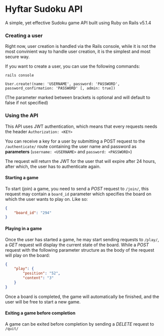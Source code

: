 # Hyftar Sudoku API

A simple, yet effective Sudoku game API built using Ruby on Rails v5.1.4

### Creating a user

Right now, user creation is handled via the Rails console, while it is not the
most convinient way to handle user creation, it is the simplest and most secure
way.

If you want to create a user, you can use the following commands:

`rails console`

`User.create!(name: 'USERNAME', password: 'PASSWORD', password_confirmation: 'PASSWORD' [, admin: true])`

(The parameter marked between brackets is optional and will default to false if not specified)

### Using the API

This API uses JWT authentication, which means that every requests needs the header `Authorization: <KEY>`

You can receive a key for a user by submitting a POST request to the `/authenticate/` route containing the user name and password as **parameters** (`username: <USERNAME>` and `password: <PASSWORD>`)

The request will return the JWT for the user that will expire after 24 hours, after which, the user has to authenticate again.

#### Starting a game

To start (join) a game, you need to send a *POST* request to `/join/`,
this request may contain a `board_id` parameter which specifies the board
on which the user wants to play on. Like so:

```json
{
    "board_id": "294"
}
```

#### Playing in a game

Once the user has started a game, he may start sending requests to `/play/`,
a *GET* request will display the current state of the board.
While a *POST* request with the following parameter structure as the body of the request
will play on the board:
```json
{
    "play": {
        "position": "52",
        "content": "3"
    }
}
```

Once a board is completed, the game will automatically be finished, and the
user will be free to start a new game.

#### Exiting a game before completion

A game can be exited before completion by sending a *DELETE* request to `/quit/`
